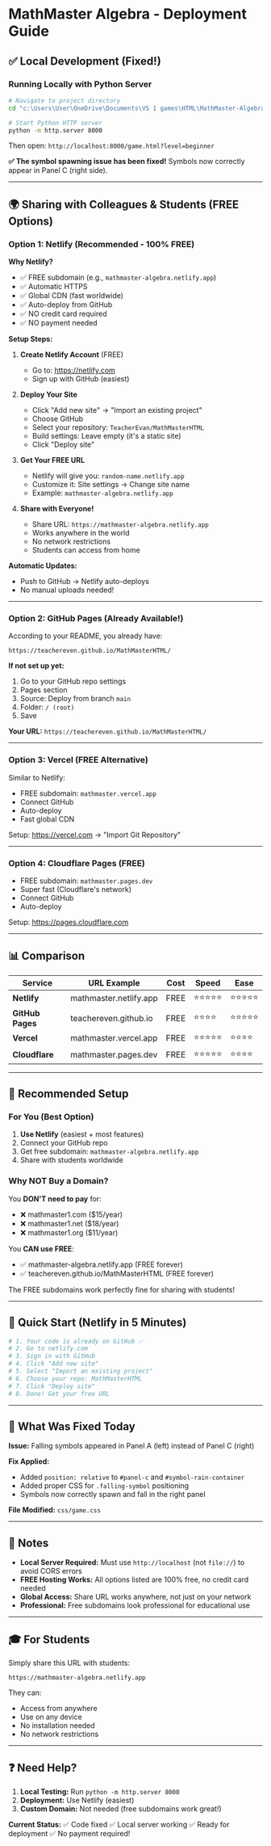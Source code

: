 # MathMaster Algebra - Deployment Guide

## ✅ Local Development (Fixed!)

### Running Locally with Python Server

```bash
# Navigate to project directory
cd "c:\Users\User\OneDrive\Documents\VS 1 games\HTML\MathMaster-Algebra - Copy"

# Start Python HTTP server
python -m http.server 8000
```

Then open: `http://localhost:8000/game.html?level=beginner`

**✅ The symbol spawning issue has been fixed!** Symbols now correctly appear in Panel C (right side).

---

## 🌍 Sharing with Colleagues & Students (FREE Options)

### Option 1: Netlify (Recommended - 100% FREE)

**Why Netlify?**

- ✅ FREE subdomain (e.g., `mathmaster-algebra.netlify.app`)
- ✅ Automatic HTTPS
- ✅ Global CDN (fast worldwide)
- ✅ Auto-deploy from GitHub
- ✅ NO credit card required
- ✅ NO payment needed

**Setup Steps:**

1. **Create Netlify Account** (FREE)
   - Go to: <https://netlify.com>
   - Sign up with GitHub (easiest)

2. **Deploy Your Site**
   - Click "Add new site" → "Import an existing project"
   - Choose GitHub
   - Select your repository: `TeacherEvan/MathMasterHTML`
   - Build settings: Leave empty (it's a static site)
   - Click "Deploy site"

3. **Get Your FREE URL**
   - Netlify will give you: `random-name.netlify.app`
   - Customize it: Site settings → Change site name
   - Example: `mathmaster-algebra.netlify.app`

4. **Share with Everyone!**
   - Share URL: `https://mathmaster-algebra.netlify.app`
   - Works anywhere in the world
   - No network restrictions
   - Students can access from home

**Automatic Updates:**

- Push to GitHub → Netlify auto-deploys
- No manual uploads needed!

---

### Option 2: GitHub Pages (Already Available!)

According to your README, you already have:

```
https://teachereven.github.io/MathMasterHTML/
```

**If not set up yet:**

1. Go to your GitHub repo settings
2. Pages section
3. Source: Deploy from branch `main`
4. Folder: `/ (root)`
5. Save

**Your URL:** `https://teachereven.github.io/MathMasterHTML/`

---

### Option 3: Vercel (FREE Alternative)

Similar to Netlify:

- FREE subdomain: `mathmaster.vercel.app`
- Connect GitHub
- Auto-deploy
- Fast global CDN

Setup: <https://vercel.com> → "Import Git Repository"

---

### Option 4: Cloudflare Pages (FREE)

- FREE subdomain: `mathmaster.pages.dev`
- Super fast (Cloudflare's network)
- Connect GitHub
- Auto-deploy

Setup: <https://pages.cloudflare.com>

---

## 📊 Comparison

| Service | URL Example | Cost | Speed | Ease |
|---------|------------|------|-------|------|
| **Netlify** | mathmaster.netlify.app | FREE | ⭐⭐⭐⭐⭐ | ⭐⭐⭐⭐⭐ |
| **GitHub Pages** | teachereven.github.io | FREE | ⭐⭐⭐⭐ | ⭐⭐⭐⭐⭐ |
| **Vercel** | mathmaster.vercel.app | FREE | ⭐⭐⭐⭐⭐ | ⭐⭐⭐⭐ |
| **Cloudflare** | mathmaster.pages.dev | FREE | ⭐⭐⭐⭐⭐ | ⭐⭐⭐⭐ |

---

## 🎯 Recommended Setup

### For You (Best Option)

1. **Use Netlify** (easiest + most features)
2. Connect your GitHub repo
3. Get free subdomain: `mathmaster-algebra.netlify.app`
4. Share with students worldwide

### Why NOT Buy a Domain?

You **DON'T need to pay** for:

- ❌ mathmaster1.com ($15/year)
- ❌ mathmaster1.net ($18/year)
- ❌ mathmaster1.org ($11/year)

You **CAN use FREE**:

- ✅ mathmaster-algebra.netlify.app (FREE forever)
- ✅ teachereven.github.io/MathMasterHTML (FREE forever)

The FREE subdomains work perfectly fine for sharing with students!

---

## 🚀 Quick Start (Netlify in 5 Minutes)

```bash
# 1. Your code is already on GitHub ✅
# 2. Go to netlify.com
# 3. Sign in with GitHub
# 4. Click "Add new site"
# 5. Select "Import an existing project"
# 6. Choose your repo: MathMasterHTML
# 7. Click "Deploy site"
# 8. Done! Get your free URL
```

---

## 🔧 What Was Fixed Today

**Issue:** Falling symbols appeared in Panel A (left) instead of Panel C (right)

**Fix Applied:**

- Added `position: relative` to `#panel-c` and `#symbol-rain-container`
- Added proper CSS for `.falling-symbol` positioning
- Symbols now correctly spawn and fall in the right panel

**File Modified:** `css/game.css`

---

## 📝 Notes

- **Local Server Required:** Must use `http://localhost` (not `file://`) to avoid CORS errors
- **FREE Hosting Works:** All options listed are 100% free, no credit card needed
- **Global Access:** Share URL works anywhere, not just on your network
- **Professional:** Free subdomains look professional for educational use

---

## 🎓 For Students

Simply share this URL with students:

```
https://mathmaster-algebra.netlify.app
```

They can:

- Access from anywhere
- Use on any device
- No installation needed
- No network restrictions

---

## ❓ Need Help?

1. **Local Testing:** Run `python -m http.server 8000`
2. **Deployment:** Use Netlify (easiest)
3. **Custom Domain:** Not needed (free subdomains work great!)

**Current Status:**
✅ Code fixed
✅ Local server working
✅ Ready for deployment
✅ No payment required!
